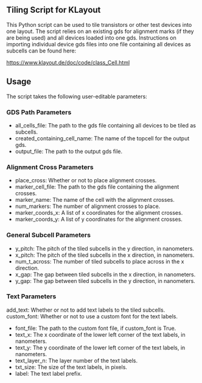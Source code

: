 ## Tiling Script for KLayout
This Python script can be used to tile transistors or other test devices into one layout. The script relies on an existing gds for alignment marks (if they are being used) and all devices loaded into one gds. Instructions on importing individual device gds files into one file containing all devices as subcells can be found here:

https://www.klayout.de/doc/code/class_Cell.html



## Usage

The script takes the following user-editable parameters:

### GDS Path Parameters

* all_cells_file: The path to the gds file containing all devices to be tiled as subcells.
* created_containing_cell_name: The name of the topcell for the output gds.
* output_file: The path to the output gds file.
### Alignment Cross Parameters

* place_cross: Whether or not to place alignment crosses.
* marker_cell_file: The path to the gds file containing the alignment crosses.
* marker_name: The name of the cell with the alignment crosses.
* num_markers: The number of alignment crosses to place.
* marker_coords_x: A list of x coordinates for the alignment crosses.
* marker_coords_y: A list of y coordinates for the alignment crosses.
### General Subcell Parameters

* y_pitch: The pitch of the tiled subcells in the y direction, in nanometers.
* x_pitch: The pitch of the tiled subcells in the x direction, in nanometers.
* num_t_across: The number of tiled subcells to place across in the x direction.
* x_gap: The gap between tiled subcells in the x direction, in nanometers.
* y_gap: The gap between tiled subcells in the y direction, in nanometers.
### Text Parameters

add_text: Whether or not to add text labels to the tiled subcells.
custom_font: Whether or not to use a custom font for the text labels.
* font_file: The path to the custom font file, if custom_font is True.
* text_x: The x coordinate of the lower left corner of the text labels, in nanometers.
* text_y: The y coordinate of the lower left corner of the text labels, in nanometers.
* text_layer_n: The layer number of the text labels.
* txt_size: The size of the text labels, in pixels.
* label: The text label prefix.
